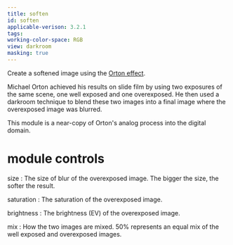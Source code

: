 ```yaml
---
title: soften
id: soften
applicable-verison: 3.2.1
tags: 
working-color-space: RGB 
view: darkroom
masking: true
---
```


Create a softened image using the [Orton effect](https://en.wikipedia.org/wiki/Orton_(photography)).

Michael Orton achieved his results on slide film by using two exposures of the same scene, one well exposed and one overexposed. He then used a darkroom technique to blend these two images into a final image where the overexposed image was blurred.

This module is a near-copy of Orton's analog process into the digital domain.

# module controls

size
: The size of blur of the overexposed image. The bigger the size, the softer the result.

saturation
: The saturation of the overexposed image.

brightness
: The brightness (EV) of the overexposed image.

mix
: How the two images are mixed. 50% represents an equal mix of the well exposed and overexposed images.
